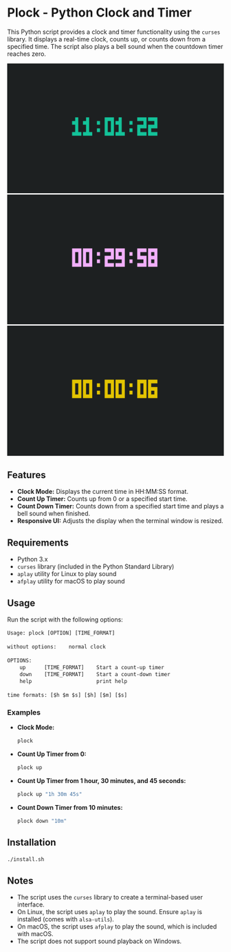# Plock - Python Clock and Timer

This Python script provides a clock and timer functionality using the `curses` library.
It displays a real-time clock, counts up, or counts down from a specified time.
The script also plays a bell sound when the countdown timer reaches zero.

![screenshot1](./screenshots/1.png)
![screenshot2](./screenshots/2.png)
![screenshot3](./screenshots/3.png)

## Features

- **Clock Mode:** Displays the current time in HH:MM:SS format.
- **Count Up Timer:** Counts up from 0 or a specified start time.
- **Count Down Timer:** Counts down from a specified start time and plays a bell sound when finished.
- **Responsive UI:** Adjusts the display when the terminal window is resized.

## Requirements

- Python 3.x
- `curses` library (included in the Python Standard Library)
- `aplay` utility for Linux to play sound
- `afplay` utility for macOS to play sound

## Usage

Run the script with the following options:

```
Usage: plock [OPTION] [TIME_FORMAT]

without options:    normal clock

OPTIONS:
    up      [TIME_FORMAT]    Start a count-up timer
    down    [TIME_FORMAT]    Start a count-down timer
    help                     print help

time formats: [$h $m $s] [$h] [$m] [$s]
```

### Examples

- **Clock Mode:**

  ```sh
  plock
  ```

- **Count Up Timer from 0:**

  ```sh
  plock up
  ```

- **Count Up Timer from 1 hour, 30 minutes, and 45 seconds:**

  ```sh
  plock up "1h 30m 45s"
  ```

- **Count Down Timer from 10 minutes:**

  ```sh
  plock down "10m"
  ```

## Installation

  ```sh
  ./install.sh
  ```

## Notes

- The script uses the `curses` library to create a terminal-based user interface.
- On Linux, the script uses `aplay` to play the sound. Ensure `aplay` is installed (comes with `alsa-utils`).
- On macOS, the script uses `afplay` to play the sound, which is included with macOS.
- The script does not support sound playback on Windows.
